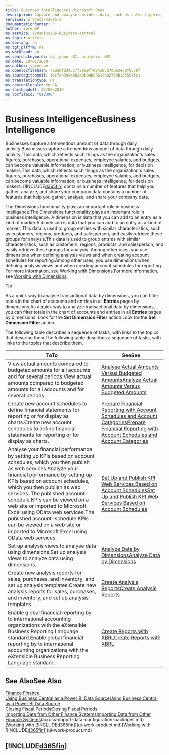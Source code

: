 ```yaml
---
title: Business Intelligence| Microsoft Docs
description: Capture and analyse business data, such as sales figures, purchases, operational expenses, employee salaries, and budgets, that can be valuable information for business intelligence or for decision making.
services: project-madeira
documentationcenter: ''
author: SorenGP
ms.service: dynamics365-business-central
ms.topic: article
ms.devlang: na
ms.tgt_pltfrm: na
ms.workload: na
ms.search.keywords: bi, power BI, analysis, KPI
ms.date: 10/01/2018
ms.author: sgroespe
ms.openlocfilehash: 702ebfd345c7f2e09f7d84105d7d0a3e76f0550f
ms.sourcegitcommit: 1bcfaa99ea302e6b84b8361ca02730b135557fc1
ms.translationtype: HT
ms.contentlocale: en-CA
ms.lasthandoff: 03/08/2019
ms.locfileid: "812396"
---
```

# <a name="business-intelligence"></a><span data-ttu-id="85a6d-103">Business Intelligence</span><span class="sxs-lookup"><span data-stu-id="85a6d-103">Business Intelligence</span></span>
<span data-ttu-id="85a6d-104">Businesses capture a tremendous amount of data through daily activity.</span><span class="sxs-lookup"><span data-stu-id="85a6d-104">Businesses capture a tremendous amount of data through daily activity.</span></span> <span data-ttu-id="85a6d-105">This data, which reflects such things as the organization's sales figures, purchases, operational expenses, employee salaries, and budgets, can become valuable information, or business intelligence, for decision makers.</span><span class="sxs-lookup"><span data-stu-id="85a6d-105">This data, which reflects such things as the organization's sales figures, purchases, operational expenses, employee salaries, and budgets, can become valuable information, or business intelligence, for decision makers.</span></span> [!INCLUDE[d365fin](includes/d365fin_md.md)] <span data-ttu-id="85a6d-106">contains a number of features that help you gather, analyze, and share your company data.</span><span class="sxs-lookup"><span data-stu-id="85a6d-106">contains a number of features that help you gather, analyze, and share your company data.</span></span>

<span data-ttu-id="85a6d-107">The Dimensions functionality plays an important role in business intelligence.</span><span class="sxs-lookup"><span data-stu-id="85a6d-107">The Dimensions functionality plays an important role in business intelligence.</span></span> <span data-ttu-id="85a6d-108">A dimension is data that you can add to an entry as a kind of marker.</span><span class="sxs-lookup"><span data-stu-id="85a6d-108">A dimension is data that you can add to an entry as a kind of marker.</span></span> <span data-ttu-id="85a6d-109">This data is used to group entries with similar characteristics, such as customers, regions, products, and salesperson, and easily retrieve these groups for analysis.</span><span class="sxs-lookup"><span data-stu-id="85a6d-109">This data is used to group entries with similar characteristics, such as customers, regions, products, and salesperson, and easily retrieve these groups for analysis.</span></span> <span data-ttu-id="85a6d-110">Among other uses, you use dimensions  when defining analysis views and when creating account schedules for reporting.</span><span class="sxs-lookup"><span data-stu-id="85a6d-110">Among other uses, you use dimensions  when defining analysis views and when creating account schedules for reporting.</span></span> <span data-ttu-id="85a6d-111">For more information, see [Working with Dimensions](finance-dimensions.md).</span><span class="sxs-lookup"><span data-stu-id="85a6d-111">For more information, see [Working with Dimensions](finance-dimensions.md).</span></span>

> [!TIP]
> <span data-ttu-id="85a6d-112">As a quick way to analyse transactional data by dimensions, you can filter totals in the chart of accounts and entries in all **Entries** pages by dimensions.</span><span class="sxs-lookup"><span data-stu-id="85a6d-112">As a quick way to analyze transactional data by dimensions, you can filter totals in the chart of accounts and entries in all **Entries** pages by dimensions.</span></span> <span data-ttu-id="85a6d-113">Look for the **Set Dimension Filter** action.</span><span class="sxs-lookup"><span data-stu-id="85a6d-113">Look for the **Set Dimension Filter** action.</span></span>  

<span data-ttu-id="85a6d-114">The following table describes a sequence of tasks, with links to the topics that describe them.</span><span class="sxs-lookup"><span data-stu-id="85a6d-114">The following table describes a sequence of tasks, with links to the topics that describe them.</span></span>  

| <span data-ttu-id="85a6d-115">To</span><span class="sxs-lookup"><span data-stu-id="85a6d-115">To</span></span> | <span data-ttu-id="85a6d-116">See</span><span class="sxs-lookup"><span data-stu-id="85a6d-116">See</span></span> |
| --- | --- |
|<span data-ttu-id="85a6d-117">View actual amounts compared to budgeted amounts for all accounts and for several periods.</span><span class="sxs-lookup"><span data-stu-id="85a6d-117">View actual amounts compared to budgeted amounts for all accounts and for several periods.</span></span>|[<span data-ttu-id="85a6d-118">Analyse Actual Amounts Versus Budgeted Amounts</span><span class="sxs-lookup"><span data-stu-id="85a6d-118">Analyze Actual Amounts Versus Budgeted Amounts</span></span>](bi-how-analyze-actual-versus-budget.md)|
|<span data-ttu-id="85a6d-119">Create new account schedules to define financial statements for reporting or for display as charts.</span><span class="sxs-lookup"><span data-stu-id="85a6d-119">Create new account schedules to define financial statements for reporting or for display as charts.</span></span>|[<span data-ttu-id="85a6d-120">Prepare Financial Reporting with Account Schedules and Account Categories</span><span class="sxs-lookup"><span data-stu-id="85a6d-120">Prepare Financial Reporting with Account Schedules and Account Categories</span></span>](bi-how-work-account-schedule.md)|
|<span data-ttu-id="85a6d-121">Analyse your financial performance by setting up KPIs based on account schedules, which you then publish as web services.</span><span class="sxs-lookup"><span data-stu-id="85a6d-121">Analyze your financial performance by setting up KPIs based on account schedules, which you then publish as web services.</span></span> <span data-ttu-id="85a6d-122">The published account-schedule KPIs can be viewed on a web site or imported to Microsoft Excel using OData web services.</span><span class="sxs-lookup"><span data-stu-id="85a6d-122">The published account-schedule KPIs can be viewed on a web site or imported to Microsoft Excel using OData web services.</span></span>|[<span data-ttu-id="85a6d-123">Set Up and Publish KPI Web Services Based on Account Schedules</span><span class="sxs-lookup"><span data-stu-id="85a6d-123">Set Up and Publish KPI Web Services Based on Account Schedules</span></span>](bi-how-to-set-up-and-publish-kpi-web-services-based-on-account-schedules.md)|
|<span data-ttu-id="85a6d-124">Set up analysis views to analyse data using dimensions.</span><span class="sxs-lookup"><span data-stu-id="85a6d-124">Set up analysis views to analyze data using dimensions.</span></span>|[<span data-ttu-id="85a6d-125">Analyze Data by Dimensions</span><span class="sxs-lookup"><span data-stu-id="85a6d-125">Analyze Data by Dimensions</span></span>](bi-how-analyze-data-dimension.md)|
|<span data-ttu-id="85a6d-126">Create new analysis reports for sales, purchases, and inventory, and set up analysis templates.</span><span class="sxs-lookup"><span data-stu-id="85a6d-126">Create new analysis reports for sales, purchases, and inventory, and set up analysis templates.</span></span>|[<span data-ttu-id="85a6d-127">Create Analysis Reports</span><span class="sxs-lookup"><span data-stu-id="85a6d-127">Create Analysis Reports</span></span>](bi-how-create-analysis-views-reports.md)|
|<span data-ttu-id="85a6d-128">Enable global financial reporting by to international accounting organizations with the eXtensible Business Reporting Language standard.</span><span class="sxs-lookup"><span data-stu-id="85a6d-128">Enable global financial reporting by to international accounting organizations with the eXtensible Business Reporting Language standard.</span></span>|[<span data-ttu-id="85a6d-129">Create Reports with XBRL</span><span class="sxs-lookup"><span data-stu-id="85a6d-129">Create Reports with XBRL</span></span>](bi-create-reports-with-xbrl.md)|

## <a name="see-also"></a><span data-ttu-id="85a6d-130">See Also</span><span class="sxs-lookup"><span data-stu-id="85a6d-130">See Also</span></span>
<span data-ttu-id="85a6d-131">[Finance](finance.md)  </span><span class="sxs-lookup"><span data-stu-id="85a6d-131">[Finance](finance.md)  </span></span>  
[<span data-ttu-id="85a6d-132">Using Business Central as a Power BI Data Source</span><span class="sxs-lookup"><span data-stu-id="85a6d-132">Using Business Central as a Power BI Data Source</span></span>](across-how-use-financials-data-source-powerbi.md)  
[<span data-ttu-id="85a6d-133">Closing Fiscal Periods</span><span class="sxs-lookup"><span data-stu-id="85a6d-133">Closing Fiscal Periods</span></span>](year-close-years-periods.md)  
<span data-ttu-id="85a6d-134">[Importing Data from Other Finance Systems](across-import-data-configuration-packages.md)</span><span class="sxs-lookup"><span data-stu-id="85a6d-134">[Importing Data from Other Finance Systems](across-import-data-configuration-packages.md)(across-import-data-configuration-packages.md)</span></span>  
<span data-ttu-id="85a6d-135">[Working with [!INCLUDE[d365fin](includes/d365fin_md.md)]](ui-work-product.md)</span><span class="sxs-lookup"><span data-stu-id="85a6d-135">[Working with [!INCLUDE[d365fin](includes/d365fin_md.md)]](ui-work-product.md)</span></span>

## [!INCLUDE[d365fin](includes/free_trial_md.md)]  
 
